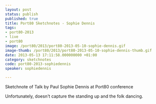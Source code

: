 ```yaml
---
layout: post
status: publish
published: true
title: Port80 Sketchnotes - Sophie Dennis
tags:
- port80-2013
- live
- port80
image: /port80/2013/port80-2013-05-10-sophie-dennis.gif
image-thumb: /port80/2013/port80-2013-05-10-sophie-dennis-thumb.gif
date: 2013-05-13 17:11:58.000000000 +01:00
category: sketchnotes
code: port80-2013-sophiedennis
speaker: sophiedennis

---
```


Sketchnote of Talk by Paul Sophie Dennis at Port80 conference

Unfortunately, doesn't capture the standing up and the folk dancing. 
